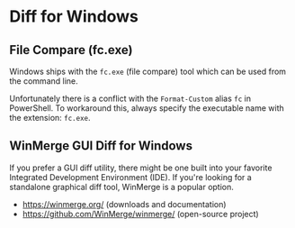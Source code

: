 # Diff for Windows

## File Compare (fc.exe)

Windows ships with the `fc.exe` (file compare) tool which can be used from the command line.

Unfortunately there is a conflict with the `Format-Custom` alias `fc` in PowerShell. 
To workaround this, always specify the executable name with the extension: `fc.exe`.

## WinMerge GUI Diff for Windows

If you prefer a GUI diff utility, there might be one built into your favorite Integrated Development Environment (IDE).
If you're looking for a standalone graphical diff tool, WinMerge is a popular option.

* https://winmerge.org/ (downloads and documentation)
* https://github.com/WinMerge/winmerge/ (open-source project)
